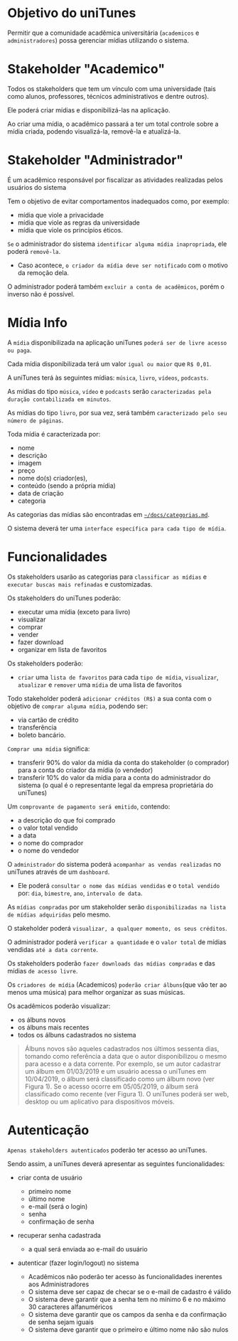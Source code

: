 
# Objetivo do uniTunes
Permitir que a comunidade acadêmica universitária (`academicos` e `administradores`) possa gerenciar mídias utilizando o sistema. 

# Stakeholder "Academico" 
Todos os stakeholders que tem um vínculo com uma universidade (tais como alunos, professores, técnicos administrativos e dentre outros). 

Ele poderá criar mídias e disponibilizá-las na aplicação. 

Ao criar uma mídia, o acadêmico passará a ter um total controle sobre a mídia criada, podendo visualizá-la, removê-la e atualizá-la. 

# Stakeholder "Administrador"
É um acadêmico responsável por fiscalizar as atividades realizadas pelos usuários do sistema

Tem o objetivo de evitar comportamentos inadequados como, por exemplo:
  - mídia que viole a privacidade
  - mídia que viole as regras da universidade
  - mídia que viole os princípios éticos. 

`Se` o administrador do sistema `identificar alguma mídia inapropriada`, ele poderá `removê-la`.
  - Caso acontece, `o criador da mídia deve ser notificado` com o motivo da remoção dela. 

O administrador poderá também `excluir a conta de acadêmicos`, porém o inverso não é possível.

# Mídia Info
A `mídia` disponibilizada na aplicação uniTunes `poderá ser de livre acesso ou paga`. 

Cada mídia disponibilizada terá um valor `igual ou maior` que `R$ 0,01`. 

A uniTunes terá às seguintes mídias: `música`, `livro`, `vídeos`, `podcasts`.

As mídias do tipo `música`, `vídeo` e `podcasts` serão `caracterizadas pela duração contabilizada em minutos`.

As mídias do tipo `livro`, por sua vez, será também `caracterizado pelo seu número de páginas`.

Toda mídia é caracterizada por:
- nome
- descrição
- imagem
- preço
- nome do(s) criador(es),
- conteúdo (sendo a própria mídia)
- data de criação
- categoria

As categorias das mídias são encontradas em [`~/docs/categorias.md`](https://github.com/LuisValgoi/unitunes-arq-software/blob/master/docs/categorias.md).

O sistema deverá ter uma `interface específica para cada tipo de mídia`.

# Funcionalidades
Os stakeholders usarão as categorias para `classificar as mídias` e `executar buscas mais refinadas` e customizadas.

Os stakeholders do uniTunes poderão:
- executar uma mídia (exceto para livro)
- visualizar
- comprar
- vender
- fazer download
- organizar em lista de favoritos

Os stakeholders poderão:
- `criar` uma `lista de favoritos` para cada `tipo de mídia`, `visualizar`, `atualizar` e `remover` uma `mídia` de uma lista de favoritos

Todo stakeholder poderá `adicionar créditos (R$)` a sua conta com o objetivo de `comprar alguma mídia`, podendo ser:
- via cartão de crédito
- transferência
- boleto bancário.

`Comprar uma mídia` significa:
- transferir 90% do valor da mídia da conta do stakeholder (o comprador) para a conta do criador da mídia (o vendedor)
- transferir 10% do valor da mídia para a conta do administrador do sistema (o qual é o representante legal da empresa proprietária do uniTunes)

Um `comprovante de pagamento será emitido`, contendo:
- a descrição do que foi comprado
- o valor total vendido
- a data
- o nome do comprador
- o nome do vendedor

O `administrador` do sistema poderá `acompanhar as vendas realizadas` no uniTunes através de um `dashboard`.
- Ele poderá `consultar o nome das mídias vendidas` e o `total vendido` por: `dia`, `bimestre`, `ano`, `intervalo de data`.

As `mídias compradas` por um stakeholder serão `disponibilizadas na lista de mídias adquiridas` pelo mesmo.

O stakeholder poderá `visualizar, a qualquer momento, os seus créditos`.

O administrador poderá `verificar a quantidade` e o `valor total` de mídias vendidas `até a data corrente`.

Os stakeholders poderão `fazer downloads das mídias compradas` e das mídias `de acesso livre`.

Os `criadores de mídia` (Academicos) `poderão criar álbuns`(que vão ter ao menos uma música) para melhor organizar as suas músicas.

Os acadêmicos poderão visualizar:
- os álbuns novos
- os álbuns mais recentes
- todos os álbuns cadastrados no sistema

> Álbuns novos são aqueles cadastrados nos últimos sessenta dias, tomando como referência a data que o
autor disponibilizou o mesmo para acesso e a data corrente. Por exemplo, se um autor cadastrar um álbum
em 01/03/2019 e um usuário acessa o uniTunes em 10/04/2019, o álbum será classificado como um álbum
novo (ver Figura 1). Se o acesso ocorre em 05/05/2019, o álbum será classificado como recente (ver Figura
1). O uniTunes poderá ser web, desktop ou um aplicativo para dispositivos móveis.

# Autenticação

`Apenas stakeholders autenticados` poderão ter acesso ao uniTunes.

Sendo assim, a uniTunes deverá apresentar as seguintes funcionalidades:
- criar conta de usuário
    - primeiro nome
    - último nome
    - e-mail (será o login)
    - senha
    - confirmação de senha

- recuperar senha cadastrada
  - a qual será enviada ao e-mail do usuário

- autenticar (fazer login/logout) no sistema
  - Acadêmicos não poderão ter acesso às funcionalidades inerentes aos Administradores
  - O sistema deve ser capaz de checar se o e-mail de cadastro é válido
  - O sistema deve garantir que a senha tem no mínimo 6 e no máximo 30 caracteres alfanuméricos
  - O sistema deve garantir que os campos da senha e da confirmação de senha sejam
iguais
  - O sistema deve garantir que o primeiro e último nome não são nulos
